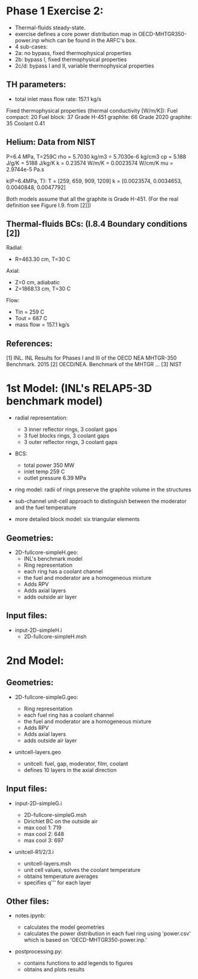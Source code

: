 # Phase 1 Exercise 2:

* Thermal-fluids steady-state.
* exercise defines a core power distribution map in OECD-MHTGR350-power.inp which can be found in the ARFC's box.
* 4 sub-cases:
* 2a: no bypass, fixed thermophysical properties
* 2b: bypass I, fixed thermophysical properties
* 2c/d: bypass I and II, variable thermophysical properties

TH parameters:
--------------
* total inlet mass flow rate: 157.1 kg/s


Fixed thermophysical properties (thermal conductivity [W/m/K]):
Fuel compact: 20
Fuel block: 37
Grade H-451 graphite: 66
Grade 2020 graphite: 35
Coolant 0.41

Helium: Data from NIST
-------
P=6.4 MPa, T=259C
rho = 5.7030 kg/m3 = 5.7030e-6 kg/cm3
cp = 5.188 J/g/K = 5188 J/kg/K
k = 0.23574 W/m/K = 0.0023574 W/cm/K
mu = 2.9744e-5 Pa.s

k(P=6.4MPa, T):
T = [259, 659, 909, 1209]
k = [0.0023574, 0.0034653, 0.0040848, 0.0047792]

Both models assume that all the graphite is Grade H-451.
(For the real definition see Figure I.9. from [2]])

Thermal-fluids BCs: (I.8.4 Boundary conditions [2])
-------------------
Radial:
* R=463.30 cm, T=30 C

Axial:
* Z=0 cm, adiabatic
* Z=1868.13 cm, T=30 C

Flow:
* Tin = 259 C
* Tout = 687 C
* mass flow = 157.1 kg/s

References:
-----------
[1] INL. INL Results for Phases I and III of the OECD NEA MHTGR-350 Benchmark. 2015
[2] OECD/NEA. Benchmark of the MHTGR ...
[3] NIST


# 1st Model: (INL's RELAP5-3D benchmark model)

* radial representation:
	- 3 inner reflector rings, 3 coolant gaps
	- 3 fuel blocks rings, 3 coolant gaps
	- 3 outer reflector rings, 3 coolant gaps

* BCS:
	- total power 350 MW
	- inlet temp 259 C
	- outlet pressure 6.39 MPa

* ring model: radii of rings preserve the graphite volume in the structures
* sub-channel unit-cell approach to distinguish between the moderator and the fuel temperature
* more detailed block model: six triangular elements

Geometries:
-----------

* 2D-fullcore-simpleH.geo:
	- INL's benchmark model
	- Ring representation
	- each ring has a coolant channel
	- the fuel and moderator are a homogeneous mixture
	- Adds RPV
	- Adds axial layers
	- adds outside air layer

Input files:
------------

* input-2D-simpleH.i
	- 2D-fullcore-simpleH.msh


# 2nd Model:


Geometries:
-----------

* 2D-fullcore-simpleG.geo:
	- Ring representation
	- each fuel ring has a coolant channel
	- the fuel and moderator are a homogeneous mixture
	- Adds RPV
	- Adds axial layers
	- adds outside air layer

* unitcell-layers.geo
	- unitcell: fuel, gap, moderator, film, coolant
	- defines 10 layers in the axial direction

Input files:
------------

* input-2D-simpleG.i
	- 2D-fullcore-simpleG.msh
	- Dirichlet BC on the outside air
	- max cool 1: 719
	- max cool 2: 648
	- max cool 3: 697

* unitcell-R1/2/3.i
	- unitcell-layers.msh
	- unit cell values, solves the coolant temperature
	- obtains temperature averages
	- specifies q''' for each layer


Other files:
------------
* notes.ipynb:
	- calculates the model geometries
	- calculates the power distribution in each fuel ring using 'power.csv' which is based on 'OECD-MHTGR350-power.inp.'

* postprocessing.py:
	- contains functions to add legends to figures
	- obtains and plots results
